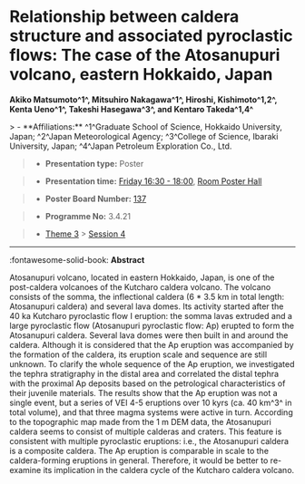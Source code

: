 # Relationship between caldera structure and associated pyroclastic flows: The case of the Atosanupuri volcano, eastern Hokkaido, Japan

**Akiko Matsumoto^1^, Mitsuhiro Nakagawa^1^, Hiroshi, Kishimoto^1,2^, Kenta Ueno^1^, Takeshi Hasegawa^3^, and Kentaro Takeda^1,4^**

<!-- more -->> - **Affiliations:** ^1^Graduate School of Science, Hokkaido University, Japan; ^2^Japan Meteorological Agency; ^3^College of Science, Ibaraki University, Japan; ^4^Japan Petroleum Exploration Co., Ltd. 

> - **Presentation type:** Poster

> - **Presentation time:** [Friday 16:30 - 18:00](../sessions_comparison.md#__tabbed_4_6), [Room Poster Hall](../maps_venue.md#__tabbed_1_1)

> - **Poster Board Number:** [137](../map_poster_boards.md#friday)

> - **Programme No:** 3.4.21

> - [Theme 3](../theme3.md) > [Session 4](../sessions/session-3-4.md)

--- 

:fontawesome-solid-book: **Abstract**

Atosanupuri volcano, located in eastern Hokkaido, Japan, is one of the post-caldera volcanoes of the Kutcharo caldera volcano. The volcano consists of the somma, the inflectional caldera (6 * 3.5 km in total length: Atosanupuri caldera) and several lava domes. Its activity started after the 40 ka Kutcharo pyroclastic flow I eruption: the somma lavas extruded and a large pyroclastic flow (Atosanupuri pyroclastic flow: Ap) erupted to form the Atosanupuri caldera. Several lava domes were then built in and around the caldera. Although it is considered that the Ap eruption was accompanied by the formation of the caldera, its eruption scale and sequence are still unknown. To clarify the whole sequence of the Ap eruption, we investigated the tephra stratigraphy in the distal area and correlated the distal tephra with the proximal Ap deposits based on the petrological characteristics of their juvenile materials. The results show that the Ap eruption was not a single event, but a series of VEI 4-5 eruptions over 10 kyrs (ca. 40 km^3^ in total volume), and that three magma systems were active in turn. According to the topographic map made from the 1 m DEM data, the Atosanupuri caldera seems to consist of multiple calderas and craters. This feature is consistent with multiple pyroclastic eruptions: i.e., the Atosanupuri caldera is a composite caldera. The Ap eruption is comparable in scale to the caldera-forming eruptions in general. Therefore, it would be better to re-examine its implication in the caldera cycle of the Kutcharo caldera volcano.

